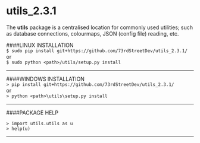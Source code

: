 # utils_2.3.1

The **utils** package is a centralised location for commonly used utilities; such as database connections, colourmaps, JSON (config file) reading, etc.


####LINUX INSTALLATION  
`$ sudo pip install git+https://github.com/73rdStreetDev/utils_2.3.1/`  
or  
`$ sudo python <path>/utils/setup.py install`  

-----  

####WINDOWS INSTALLATION  
`> pip install git+https://github.com/73rdStreetDev/utils_2.3.1/`  
or  
`> python <path>\utils\setup.py install`  

-----  

####PACKAGE HELP
```
> import utils.utils as u
> help(u)
```  
-----  
